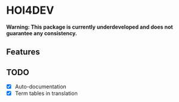 # HOI4DEV

**Warning: This package is currently underdeveloped and does not guarantee any consistency.**

## Features

## TODO

- [x] Auto-documentation
- [x] Term tables in translation